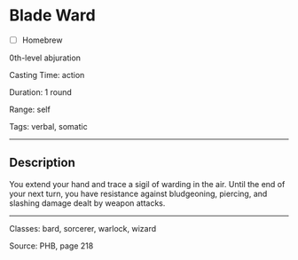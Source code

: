 # Blade Ward

- [ ] Homebrew

0th-level abjuration

Casting Time: action

Duration: 1 round

Range: self

Tags: verbal, somatic

---

## Description
You extend your hand and trace a sigil of warding in the air. Until the end of your next turn, you have resistance against bludgeoning, piercing, and slashing damage dealt by weapon attacks.

---

Classes: bard, sorcerer, warlock, wizard

Source: PHB, page 218
